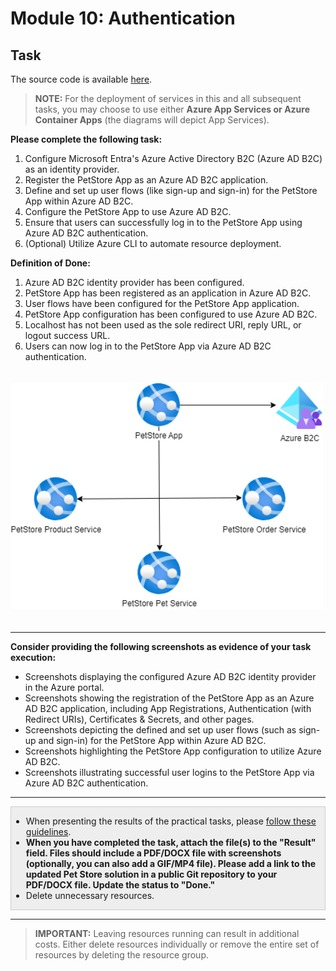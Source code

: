 # Module 10: Authentication

## Task

The source code is available [here](../../../petstore).

> **NOTE:** For the deployment of services in this and all subsequent tasks, you may choose to use either **Azure App Services or Azure Container Apps** (the diagrams will depict App Services).

**Please complete the following task:**

1. Configure Microsoft Entra's Azure Active Directory B2C (Azure AD B2C) as an identity provider.
2. Register the PetStore App as an Azure AD B2C application.
3. Define and set up user flows (like sign-up and sign-in) for the PetStore App within Azure AD B2C.
4. Configure the PetStore App to use Azure AD B2C.
5. Ensure that users can successfully log in to the PetStore App using Azure AD B2C authentication.
6. (Optional) Utilize Azure CLI to automate resource deployment.

**Definition of Done:**

1. Azure AD B2C identity provider has been configured.
2. PetStore App has been registered as an application in Azure AD B2C.
3. User flows have been configured for the PetStore App application.
4. PetStore App configuration has been configured to use Azure AD B2C.
5. Localhost has not been used as the sole redirect URI, reply URL, or logout success URL.
6. Users can now log in to the PetStore App via Azure AD B2C authentication.

<img src="images/scheme.png" width="500" style="margin: 20px 0; display: inline-block;"/>

<hr>

**Consider providing the following screenshots as evidence of your task execution:**

- Screenshots displaying the configured Azure AD B2C identity provider in the Azure portal.
- Screenshots showing the registration of the PetStore App as an Azure AD B2C application, including App Registrations, Authentication (with Redirect URIs), Certificates & Secrets, and other pages.
- Screenshots depicting the defined and set up user flows (such as sign-up and sign-in) for the PetStore App within Azure AD B2C.
- Screenshots highlighting the PetStore App configuration to utilize Azure AD B2C.
- Screenshots illustrating successful user logins to the PetStore App via Azure AD B2C authentication.

<hr>

<div style="border: 1px solid #ccc; background-color: #eee;">
  <ul>
    <li>When presenting the results of the practical tasks, please <a href="../common/presenting-results/presenting-results.md">follow these guidelines</a>.</li>
    <li><strong>When you have completed the task, attach the file(s) to the "Result" field. Files should include a PDF/DOCX file with screenshots (optionally, you can also add a GIF/MP4 file). Please add a link to the updated Pet Store solution in a public Git repository to your PDF/DOCX file. Update the status to "Done."</strong></li>
    <li>Delete unnecessary resources.</li>
  </ul>
</div>
<hr>

>**IMPORTANT:** Leaving resources running can result in additional costs. Either delete resources individually or remove the entire set of resources by deleting the resource group.
